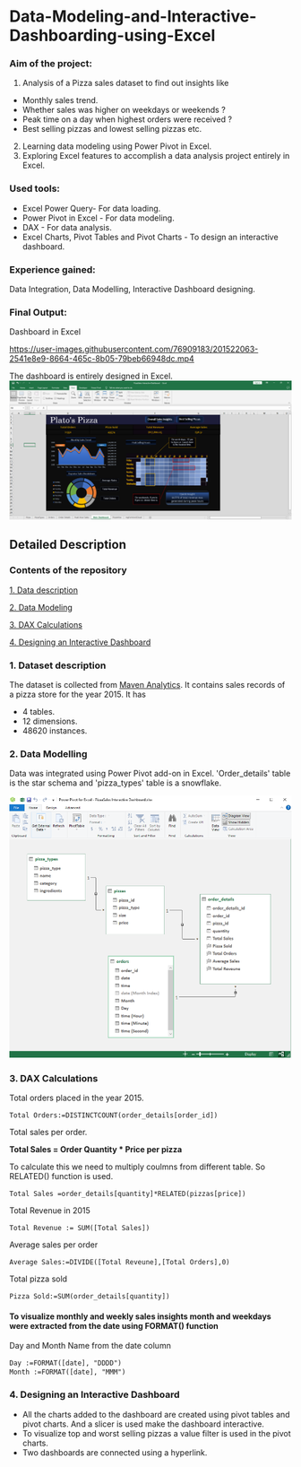 # Data-Modeling-and-Interactive-Dashboarding-using-Excel
### Aim of the project:
1. Analysis of a Pizza sales dataset to find out insights like 
- Monthly sales trend. 
- Whether sales was higher on weekdays or weekends ?
- Peak time on a day when highest orders were received ? 
- Best selling pizzas and lowest selling pizzas etc.
2. Learning data modeling using Power Pivot in Excel.
3. Exploring Excel features to accomplish a data analysis project entirely in Excel.

### Used tools:
- Excel Power Query- For data loading.
- Power Pivot in Excel - For data modeling.
- DAX - For data analysis.
- Excel Charts, Pivot Tables and Pivot Charts - To design an interactive dashboard.

### Experience gained:
Data Integration, Data Modelling, Interactive Dashboard designing.

### Final Output:
Dashboard in Excel






https://user-images.githubusercontent.com/76909183/201522063-2541e8e9-8664-465c-8b05-79beb66948dc.mp4









The dashboard is entirely designed in Excel.
![](FullExcelPic.png)


## Detailed Description
### Contents of the repository
[1. Data description](https://github.com/shakhscode/Data-Modeling-and-Interactive-Dashboarding-using-Excel/blob/main/README.md#1-dataset-description)

[2. Data Modeling](https://github.com/shakhscode/Data-Modeling-and-Interactive-Dashboarding-using-Excel/blob/main/README.md#2-data-modelling)

[3. DAX Calculations](https://github.com/shakhscode/Data-Modeling-and-Interactive-Dashboarding-using-Excel/blob/main/README.md#3-dax-calculations)

[4. Designing an Interactive Dashboard](https://github.com/shakhscode/Data-Modeling-and-Interactive-Dashboarding-using-Excel/blob/main/README.md#4-designing-an-interactive-dashboard)

### 1. Dataset description 
The dataset is collected from [Maven Analytics](https://www.mavenanalytics.io/data-playground). It contains sales records of a pizza store for the year 2015. It has
- 4 tables.
- 12 dimensions.
- 48620 instances.

### 2. Data Modelling
Data was integrated using Power Pivot add-on in Excel.
'Order_details' table is the star schema and 'pizza_types' table is a snowflake.


![](DataModelAfterDAX.png)

### 3. DAX Calculations

Total orders placed in the year 2015.
```
Total Orders:=DISTINCTCOUNT(order_details[order_id])
```

Total sales per order.

**Total Sales = Order Quantity * Price per pizza**

To calculate this we need to multiply coulmns from different table. So RELATED() function is used.

```
Total Sales =order_details[quantity]*RELATED(pizzas[price])
```
Total Revenue in 2015
```
Total Revenue := SUM([Total Sales])
```
Average sales per order
```
Average Sales:=DIVIDE([Total Reveune],[Total Orders],0)
```

Total pizza sold
```
Pizza Sold:=SUM(order_details[quantity])
```

#### To visualize monthly and weekly sales insights month and weekdays were extracted from the date using FORMAT() function
Day and Month Name from the date column
```
Day :=FORMAT([date], "DDDD")
Month :=FORMAT([date], "MMM")
```


### 4. Designing an Interactive Dashboard

- All the charts added to the dashboard are created using pivot tables and pivot charts. And a slicer is used make the dashboard interactive. 
- To visualize top and worst selling pizzas a value filter is used in the pivot charts.
- Two dashboards are connected using a hyperlink.

